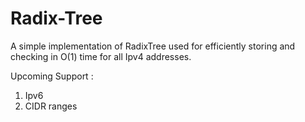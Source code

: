 # Radix-Tree

A simple implementation of RadixTree used for efficiently storing and checking in O(1) time  for all Ipv4 addresses.

Upcoming Support : 
1) Ipv6
2) CIDR ranges